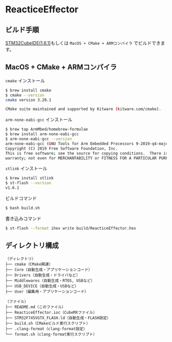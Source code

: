ReacticeEffector
===

## ビルド手順

[STM32CubeIDE(1.6.1)](https://www.st.com/ja/development-tools/stm32cubeide.html)もしくは `MacOS + CMake + ARMコンパイラ` でビルドできます。

## MacOS + CMake + ARMコンパイラ

`cmake` インストール

```sh
$ brew install cmake
$ cmake --version
cmake version 3.20.1

CMake suite maintained and supported by Kitware (kitware.com/cmake).
```

`arm-none-eabi-gcc` インストール

```sh
$ brew tap ArmMbed/homebrew-formulae
$ brew install arm-none-eabi-gcc
$ arm-none-eabi-gcc --version
arm-none-eabi-gcc (GNU Tools for Arm Embedded Processors 9-2019-q4-major) 9.2.1 20191025 (release) [ARM/arm-9-branch revision 277599]
Copyright (C) 2019 Free Software Foundation, Inc.
This is free software; see the source for copying conditions.  There is NO
warranty; not even for MERCHANTABILITY or FITNESS FOR A PARTICULAR PURPOSE.
```

`stlink` インストール

```sh
$ brew install stlink
$ st-flash --version
v1.6.1
```

ビルドコマンド

```sh
$ bash build.sh
```

書き込みコマンド

```sh
$ st-flash --format ihex write build/ReacticeEffector.hex
```

## ディレクトリ構成

```
（ディレクトリ）
├── cmake（CMake関連）
├── Core（自動生成・アプリケーションコード）
├── Drivers（自動生成・ドライバなど）
├── Middlewares（自動生成・RTOS, USBなど）
├── USB_DEVICE（自動生成・USBなど）
├── User（編集用・アプリケーションコード）

（ファイル）
├── README.md（このファイル）
├── ReacticeEffector.ioc（CubeMXファイル）
├── STM32F745VGTX_FLASH.ld（自動生成・FLASH設定）
├── build.sh（CMakeビルド実行スクリプト）
├── .clang-format（clang-format設定）
└── format.sh（clang-format実行スクリプト）
```